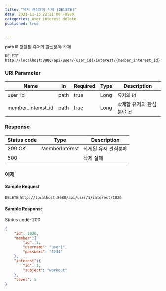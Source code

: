 ```yaml
---
title: "유저 관심분야 삭제 [DELETE]"
date: 2021-11-15 22:21:00 +0900
categories: user interest delete
published: true


---
```


path로 전달된 유저의 관심분야 삭제

`DELETE` `http://localhost:8080/api/user/{user_id}/interest/{member_interest_id}`

### URI Parameter

| Name               | In   | Required | Type | Description               |
| ------------------ | ---- | -------- | ---- | ------------------------- |
| user_id            | path | true     | Long | 유저의 id                 |
| member_interest_id | path | true     | Long | 삭제할 유저의 관심분야 id |

### Response

| Status code | Type           | Description          |
| ----------- | -------------- | -------------------- |
| 200 OK      | MemberInterest | 삭제된 유저 관심분야 |
| 500         |                | 삭제 실패            |



### 예제

#### Sample Request

`DELETE` `http://localhost:8080/api/user/1/interest/1026`

#### Sample Response

Status code: 200

```json
{
    "id": 1026,
    "member":{
        "id": 1,
        "username": "user1",
        "password": "1234"
    },
    "interest":{
        "id": 1,
        "subject": "workout"
    },
    "level": 5
}
```


